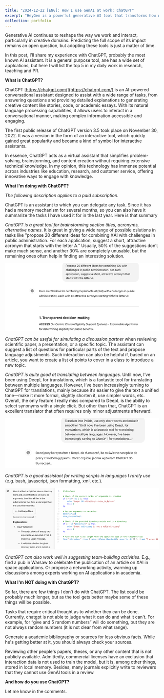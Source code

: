 ```yaml
---
title: "2024-12-22 [ENG]: How I use GenAI at work: ChatGPT"
excerpt: "HeyGen is a powerful generative AI tool that transforms how we create video content by simplifying the process of generating professional-quality videos with customizable avatars. In this blog, I share my experience with HeyGen and its applications in academic and creative workflows. From creating concise video summaries of complex projects to generating multilingual content effortlessly, HeyGen has proven to be a game-changer. Its excellent text-to-speech capabilities, customizable avatars, and efficient workflow streamline video production, saving time and enhancing accessibility. While there are some limitations, like the inability to use animated backgrounds, HeyGen's potential in education, outreach, and beyond is immense. And how do you use HeyGen? Share your thoughts in the comments!<br/><br/><center><img src='/images/2024123_heygen.png' width='700'></center>"
collection: portfolio
---
```


Generative AI continues to reshape the way we work and interact, particularly in creative domains. Predicting the full scope of its impact remains an open question, but adopting these tools is just a matter of time. 

In this post, I’ll share my experience with ChatGPT, probably the most known AI assistant. It is a general purpose tool, ane has a wide set of applcations, but here I will list the top 5 in my daily work in research, teaching and PR.

**What is ChatGPT?**

ChatGPT [https://chatgpt.com/](https://chatgpt.com/) is an AI-powered conversational assistant designed to assist with a wide range of tasks, from answering questions and providing detailed explanations to generating creative content like stories, code, or academic essays. With its natural language processing capabilities, it allows users to interact in a conversational manner, making complex information accessible and engaging.

The first public release of ChatGPT version 3.5 took place on November 30, 2022. It was a version in the form of an interactive tool, which quickly gained great popularity and became a kind of symbol for interactive assistants.

In essence, ChatGPT acts as a virtual assistant that simplifies problem-solving, brainstorming, and content creation without requiring extensive technical knowledge. In my opinion, this technology has immense potential across industries like education, research, and customer service, offering innovative ways to engage with knowledge. 


**What I'm doing with ChatGPT?**

*The following description applies to a paid subscription.*

ChatGPT is an assistant to which you can delegate any task. Since it has had a memory mechanism for several months, so you can also have it summarize the tasks I have used it for in the last year. Here is that summary

*ChatGPT is a great tool for brainstorming section titles, acronyms, alternative names*. It is great in giving a wide range of possible oslutions in tasks like "propose 20 different ideas for combining XAI with challenges in public administration. For each application, suggest a short, attractive acronym that starts with the letter A."
Usually, 50% of the suggestions don’t make much sense, and another 30% are completely unusable, but the remaining ones often help in finding an interesting solution.

![/images/20241222_brainstorm.png](/images/20241222_brainstorm.png)

*ChatGPT can be useful for simulating a discussion partner* when reviewing scientific paper, a presentation, or a specific topic. The assistant can suggest a list of questions for particular parts of the text and propose language adjustments. Such interaction can also be helpful if, based on an article, you want to create a list of points to cover in a class to introduce a new topic.

*ChatGPT is quite good at translating between languages.* Until now, I’ve been using DeepL for translations, which is a fantastic tool for translating between multiple languages. However, I’ve been increasingly turning to ChatGPT for translations, mainly because it’s easier to give the text a unified tone—make it more formal, slightly shorten it, use simpler words, etc. Overall, the only feature I really miss compared to DeepL is the ability to select synonyms with a single click. But other than that, ChatGPT is an excellent translator that often requires only minor adjustments afterward.

![/images/20241222_translating.png](/images/20241222_translating.png)


*ChatGPT is a good assistant for writing scripts in languages I rarely use* (e.g. bash, javascript, json formatting, xml, etc.).

![/images/20241222_bash.png](/images/20241222_bash.png)


*ChatGPT can also work well in suggesting team-building activities*. E.g., find a pub in Warsaw to celebrate the publication of an article on XAI in space applications. Or propose a networking activity, warming up discussions among experts working on AI applications in academia.


**What I'm NOT doing with ChatGPT?**

So far, there are few things I don’t do with ChatGPT. The list could be probably much longer, but as the tool gets better maybe some of these things will be possible.

Tasks that require critical thought as to whether they can be done. Currently, chatgpt is not able to judge what it can do and what it can't. For example, for “give and 5 random numbers” will do something, but they are not always random numbers (it is not clear from what range). 

Generate a academic bibliography or sources for less obvious facts. While he's getting better at it, you should always check your sources.

Reviewing other people's papers, theses, or any other content that is not publicly available. Admittedly, commercial licenses have an exclusion that interaction data is not used to train the model, but it is, among other things, stored in local memory. Besides, many journals explicitly write to reviewers that they cannot use GenAI tools in a review.

**And how do you use ChatGPT?**

Let me know in the comments.


